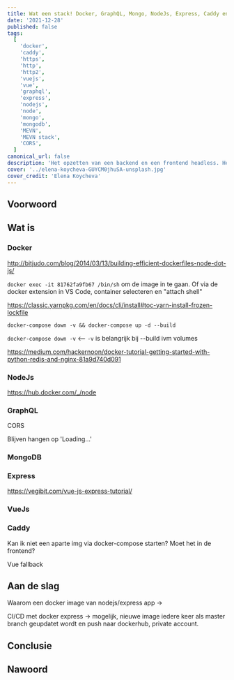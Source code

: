 ```yaml
---
title: Wat een stack! Docker, GraphQL, Mongo, NodeJs, Express, Caddy en VueJs
date: '2021-12-28' 
published: false
tags:
  [
    'docker',
    'caddy',
    'https',
    'http',
    'http2',
    'vuejs',
    'vue',
    'graphql',
    'express',
    'nodejs',
    'node',
    'mongo',
    'mongodb',
    'MEVN',
    'MEVN stack',
    'CORS',
  ]
canonical_url: false
description: 'Het opzetten van een backend en een frontend headless. Het kan op allerlei manieren. Met Docker containers en de Caddy webserver, zet je gemakkelijk een web applicatie op. GraphQL, MongoDB en Express. Combineer dit met VueJs en je webapp staat als een huis.'
cover: '../elena-koycheva-GUYCM0jhuSA-unsplash.jpg'
cover_credit: 'Elena Koycheva'
---
```


## Voorwoord

## Wat is

### Docker

http://bitjudo.com/blog/2014/03/13/building-efficient-dockerfiles-node-dot-js/

`docker exec -it 81762fa9fb67 /bin/sh` om de image in te gaan.
Of via de docker extension in VS Code, container selecteren en "attach shell"

https://classic.yarnpkg.com/en/docs/cli/install#toc-yarn-install-frozen-lockfile

`docker-compose down -v && docker-compose up -d --build`

`docker-compose down -v` <-- `-v` is belangrijk bij --build ivm volumes

https://medium.com/hackernoon/docker-tutorial-getting-started-with-python-redis-and-nginx-81a9d740d091

### NodeJs

https://hub.docker.com/_/node

### GraphQL

CORS

Blijven hangen op 'Loading...'

### MongoDB

### Express

https://vegibit.com/vue-js-express-tutorial/

### VueJs

### Caddy

Kan ik niet een aparte img via docker-compose starten? Moet het in de frontend?

Vue fallback

## Aan de slag

Waarom een docker image van nodejs/express app ->

CI/CD met docker express -> mogelijk, nieuwe image iedere keer als master branch geupdatet wordt en push naar dockerhub, private account.

## Conclusie

## Nawoord
